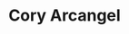 ---
ee_id: '2148'
site: '1'
type: '2'
url: 2006-032-cory-arcangel-monograph
title: 'Cory Arcangel '
year: '2006'
display_year: '2006'
medium: ''
dims: 9.25 x 6.5 x 0.35 inches
pitch: ''
ps: ''
live_url: ''
related: ''
youtube: ''
related_code: ''
imgs: 2005-032-migros-monograph-full-database-ih.jpg
subheading: "(Monograph)"
download: ''
add_credit: ''
commission: ''
layout: things-i-made
---